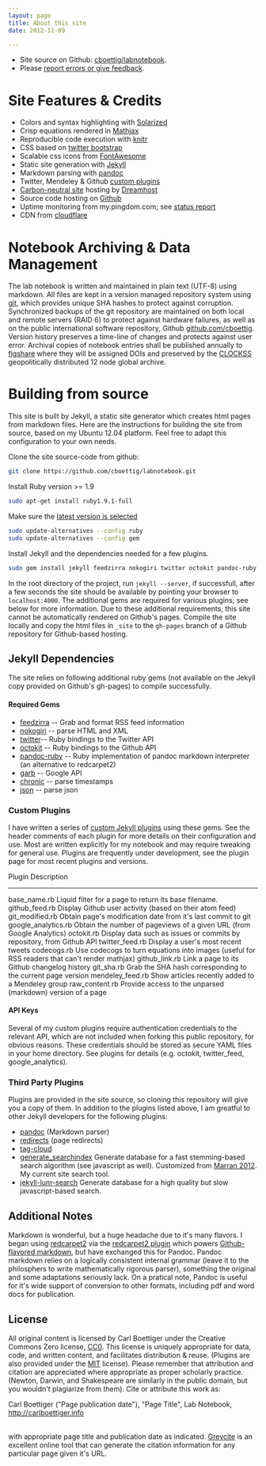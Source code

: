 ```yaml
---
layout: page
title: About this site
date: 2012-11-09

---
```




* Site source on Github: [cboettig/labnotebook](http://github.com/cboettig/labnotebook).
* Please [report errors or give feedback](https://github.com/cboettig/labnotebook/issues).

Site Features & Credits
=======================

* Colors and syntax highlighting with [Solarized](http://ethanschoonover.com/solarized) 
* Crisp equations rendered in [Mathjax](http://www.mathjax.org/)
* Reproducible code execution with [knitr](http://yihui.name/knitr/)
* CSS based on [twitter bootstrap](http://twitter.github.com/bootstrap/)
* Scalable css icons from [FontAwesome](http://fortawesome.github.com/Font-Awesome)
* Static site generation with [Jekyll](https://github.com/mojombo/jekyll)
* Markdown parsing with [pandoc](http://johnmacfarlane.net/pandoc/) 
* Twitter, Mendeley & Github [custom plugins](https://github.com/cboettig/labnotebook/tree/master/_plugins)
* [Carbon-neutral site](http://www.dreamhost.com/green.cgi) hosting by [Dreamhost](http://dreamhost.org)
* Source code hosting on [Github](https://github.com/)
* Uptime monitoring from my.pingdom.com; see [status report](http://stats.pingdom.com/fy1sae94ydyi/616612)
* CDN from [cloudflare](https://www.cloudflare.com/)

Notebook Archiving & Data Management
====================================

The lab notebook is written and maintained in plain text (UTF-8) using markdown. All files are kept in a version managed repository system using [git](http://git-scm.com/), which provides unique SHA hashes to protect against corruption. Synchronized backups of the git repository are maintained on both local and remote servers (RAID 6) to protect against hardware failures, as well as on the public international software repository, Github [github.com/cboettig](https://github.com/cboettig).  Version history preserves a time-line of changes and protects against user error.  Archival copies of notebook entries shall be published annually to [figshare](http://figshare.com) where they will be assigned DOIs and preserved by the [CLOCKSS](http://www.clockss.org/clockss/Home) geopolitically distributed 12 node global archive.


Building from source
====================

This site is built by Jekyll, a static site generator which creates html pages from markdown files.  Here are the instructions for building the site from source, based on my Ubuntu 12.04 platform.  Feel free to adapt this configuration to your own needs.  

Clone the site source-code from github:

```bash
git clone https://github.com/cboettig/labnotebook.git
```


Install Ruby version >= 1.9

```bash
sudo apt-get install ruby1.9.1-full
```

Make sure the [latest version is selected](http://askubuntu.com/questions/91693/how-do-you-uninstall-ruby-1-8-7-and-install-ruby-1-9-2)

```bash
sudo update-alternatives --config ruby
sudo update-alternatives --config gem
```

Install Jekyll and the dependencies needed for a few plugins.

```bash
sudo gem install jekyll feedzirra nokogiri twitter octokit pandoc-ruby garb chronic json time 
```


In the root directory of the project, run `jekyll --server`, if successfull, after a few seconds the site should be available by pointing your browser to `localhost:4000`.  The additional gems are required for various plugins; see below for more information.  Due to these additional requirements, this site cannot be automatically rendered on Github's pages.  Compile the site locally and copy the html files in `_site` to the `gh-pages` branch of a Github repository for Github-based hosting.  

Jekyll Dependencies 
-------------------

The site relies on following additional ruby gems (not available on the Jekyll copy provided on Github's gh-pages) to compile successfully.  

#### Required Gems

* [feedzirra](https://github.com/pauldix/feedzirra) -- Grab and format RSS feed information  
* [nokogiri](https://github.com/sparklemotion/nokogiri) -- parse HTML and XML 
* [twitter](https://github.com/sferik/twitter )-- Ruby bindings to the Twitter API
* [octokit](https://github.com/pengwynn/octokit) -- Ruby bindings to the Github API
* [pandoc-ruby](https://github.com/alphabetum/pandoc-ruby) -- Ruby implementation of pandoc markdown interpreter (an alternative to redcarpet2)
* [garb](https://github.com/vigetlabs/garb) -- Google API 
* [chronic](https://github.com/mojombo/chronic) -- parse timestamps
* [json](https://github.com/flori/json) -- parse json

<!-- dependency of jekyll already * [redcarpet](https://github.com/vmg/redcarpet) -- markdown parsing, currently used by some custom plugins for formatting.  -->
<!-- Potential gems, not needed yet: faraday, faraday_middleware, oauth, ruby-git -->

### Custom Plugins

I have written a series of [custom Jekyll plugins](https://github.com/cboettig/labnotebook/tree/master/_plugins/jekyll-labnotebook-plugins) using these gems.  See the header comments of each plugin for more details on their configuration and use. Most are written explicitly for my notebook and may require tweaking for general use. Plugins are frequently under development, see the plugin page for most recent plugins and versions.  

 Plugin                 Description
 --------------------   ----------------------- 
 base_name.rb           Liquid filter for a page to return its base filename. 
 github_feed.rb         Display Github user activity (based on their atom feed)
 git_modified.rb        Obtain page's modification date from it's last commit to git
 google_analytics.rb    Obtain the number of pageviews of a given URL (from Google Analytics)
 octokit.rb             Display data such as issues or commits by repository, from Github API
 twitter_feed.rb        Display a user's most recent tweets
 codecogs.rb            Use codecogs to turn equations into images (useful for RSS readers that can't render mathjax)
 github_link.rb         Link a page to its Github changelog history
 git_sha.rb             Grab the SHA hash corresponding to the current page version
 mendeley_feed.rb       Show articles recently added to a Mendeley group
 raw_content.rb         Provide access to the unparsed (markdown) version of a page  

#### API Keys

Several of my custom plugins require authentication credentials to the relevant API, which are not included when forking this public repository, for obvious reasons.  These credentials should be stored as secure YAML files in your home directory.  See plugins for details (e.g. octokit, twitter_feed, google_analytics).  

### Third Party Plugins 

Plugins are provided in the site source, so cloning this repository will give you a copy of them. In addition to the plugins listed above, I am greatful to other Jekyll developers for the following plugins:

* [pandoc](https://github.com/dsanson/jekyll-pandoc-plugin) (Markdown parser)
* [redirects](https://github.com/pelosi/marran.com/blob/master/_plugins/redirects.rb) (page redirects)
* [tag-cloud](https://gist.github.com/2290195)  
* [generate_searchindex](https://github.com/cboettig/labnotebook/blob/master/_plugins/generate_searchindex.rb) Generate database for a fast stemming-based search algorithm (see javascript as well).  Customized from [Marran 2012](http://www.marran.com/tech/jquery-full-text-indexing-on-jekyll/). My current site search tool.  
* [jekyll-lunr-search](https://github.com/cboettig/labnotebook/blob/master/_plugins/jekyll_lunr_js_search.rb) Generate database for a high quality but slow javascript-based search.  

Additional Notes
----------------

Markdown is wonderful, but a huge headache due to it's many flavors.  I began using [redcarpet2](https://github.com/vmg/redcarpet/) via the [redcarpet2 plugin](https://github.com/nono/Jekyll-plugins) which powers [Github-flavored markdown](http://github.github.com/github-flavored-markdown/), but have exchanged this for Pandoc.  Pandoc markdown relies on a logically consistent internal grammar (leave it to the philosphers to write mathematically rigorous parser), something the original and some adaptations seriously lack.  On a pratical note, Pandoc is useful for it's wide support of conversion to other formats, including pdf and word docs for publication.  



License
-------

All original content is licensed by Carl Boettiger under the Creative Commons Zero license, [CC0](http://creativecommons.org/publicdomain/zero/1.0/).  This license is uniquely appropriate for data, code, and written content, and facilitates distribution & reuse. (Plugins are also provided under the [MIT](http://opensource.org/licenses/MIT) license).  Please remember that attribution and citation are appreciated where appropriate as proper scholarly practice.  (Newton, Darwin, and Shakespeare are similarly in the public domain, but you wouldn't plagiarize from them).  Cite or attribute this work as:
<br/>

<div vocab="http://purl.org/dc/terms/" typeof="bibliographicCitation">
<span property="creator">Carl Boettiger</span> (<span property="date">"Page publication date"</span>), <span property="title">"Page Title"</span>, <span property="source">Lab Notebook</span>, <a property="http://creativecommons.org/ns#attributionURL" href="http://carlboettiger.info">http://carlboettiger.info</a> 
</div>


<br/>with appropriate page title and publication date as indicated.  [Greycite](http://greycite.knowledgeblog.org/) is an excellent online tool that can generate the citation information for any particular page given it's URL.  
